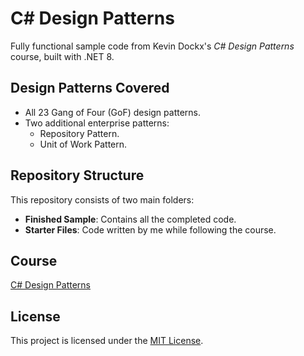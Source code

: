 # C# Design Patterns
Fully functional sample code from Kevin Dockx's *C# Design Patterns* course, built with .NET 8.

## Design Patterns Covered
- All 23 Gang of Four (GoF) design patterns.
- Two additional enterprise patterns:
  - Repository Pattern.
  - Unit of Work Pattern.

## Repository Structure
This repository consists of two main folders:
- **Finished Sample**: Contains all the completed code.
- **Starter Files**: Code written by me while following the course.

## Course
[C# Design Patterns](https://app.pluralsight.com/library/courses/c-sharp-10-design-patterns/table-of-contents)

## License
This project is licensed under the [MIT License](LICENSE).
